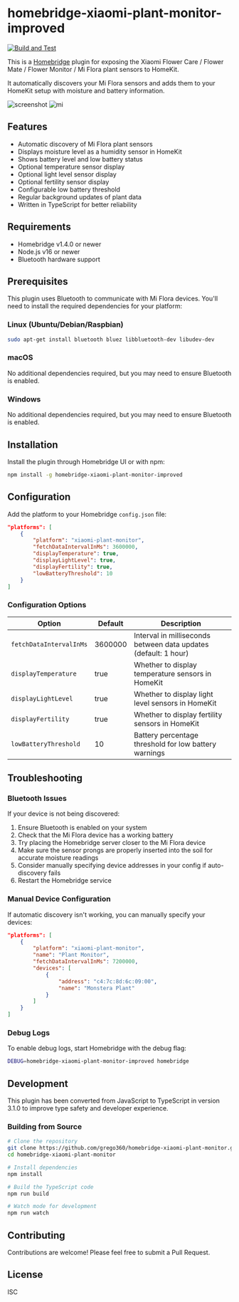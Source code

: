 # homebridge-xiaomi-plant-monitor-improved

[![Build and Test](https://github.com/grego360/homebridge-xiaomi-plant-monitor/actions/workflows/build.yml/badge.svg)](https://github.com/grego360/homebridge-xiaomi-plant-monitor/actions/workflows/build.yml)

This is a [Homebridge](https://github.com/homebridge/homebridge) plugin for exposing
the Xiaomi Flower Care / Flower Mate / Flower Monitor / Mi Flora plant sensors to HomeKit.

It automatically discovers your Mi Flora sensors and adds them to your HomeKit setup with moisture and battery information.

![screenshot](screenshot.jpg) ![mi](image.jpeg)

## Features

- Automatic discovery of Mi Flora plant sensors
- Displays moisture level as a humidity sensor in HomeKit
- Shows battery level and low battery status
- Optional temperature sensor display
- Optional light level sensor display
- Optional fertility sensor display
- Configurable low battery threshold
- Regular background updates of plant data
- Written in TypeScript for better reliability

## Requirements

- Homebridge v1.4.0 or newer
- Node.js v16 or newer
- Bluetooth hardware support

## Prerequisites

This plugin uses Bluetooth to communicate with Mi Flora devices. You'll need to install the required dependencies for your platform:

### Linux (Ubuntu/Debian/Raspbian)

```bash
sudo apt-get install bluetooth bluez libbluetooth-dev libudev-dev
```

### macOS

No additional dependencies required, but you may need to ensure Bluetooth is enabled.

### Windows

No additional dependencies required, but you may need to ensure Bluetooth is enabled.

## Installation

Install the plugin through Homebridge UI or with npm:

```bash
npm install -g homebridge-xiaomi-plant-monitor-improved
```

## Configuration

Add the platform to your Homebridge `config.json` file:

```json
"platforms": [
    {
        "platform": "xiaomi-plant-monitor",
        "fetchDataIntervalInMs": 3600000,
        "displayTemperature": true,
        "displayLightLevel": true,
        "displayFertility": true,
        "lowBatteryThreshold": 10
    }
]
```

### Configuration Options

| Option                  | Default | Description                                                     |
| ----------------------- | ------- | --------------------------------------------------------------- |
| `fetchDataIntervalInMs` | 3600000 | Interval in milliseconds between data updates (default: 1 hour) |
| `displayTemperature`    | true    | Whether to display temperature sensors in HomeKit               |
| `displayLightLevel`     | true    | Whether to display light level sensors in HomeKit               |
| `displayFertility`      | true    | Whether to display fertility sensors in HomeKit                 |
| `lowBatteryThreshold`   | 10      | Battery percentage threshold for low battery warnings           |

## Troubleshooting

### Bluetooth Issues

If your device is not being discovered:

1. Ensure Bluetooth is enabled on your system
2. Check that the Mi Flora device has a working battery
3. Try placing the Homebridge server closer to the Mi Flora device
4. Make sure the sensor prongs are properly inserted into the soil for accurate moisture readings
5. Consider manually specifying device addresses in your config if auto-discovery fails
6. Restart the Homebridge service

### Manual Device Configuration

If automatic discovery isn't working, you can manually specify your devices:

```json
"platforms": [
    {
        "platform": "xiaomi-plant-monitor",
        "name": "Plant Monitor",
        "fetchDataIntervalInMs": 7200000,
        "devices": [
            {
                "address": "c4:7c:8d:6c:09:00",
                "name": "Monstera Plant"
            }
        ]
    }
]
```

### Debug Logs

To enable debug logs, start Homebridge with the debug flag:

```bash
DEBUG=homebridge-xiaomi-plant-monitor-improved homebridge
```

## Development

This plugin has been converted from JavaScript to TypeScript in version 3.1.0 to improve type safety and developer experience.

### Building from Source

```bash
# Clone the repository
git clone https://github.com/grego360/homebridge-xiaomi-plant-monitor.git
cd homebridge-xiaomi-plant-monitor

# Install dependencies
npm install

# Build the TypeScript code
npm run build

# Watch mode for development
npm run watch
```

## Contributing

Contributions are welcome! Please feel free to submit a Pull Request.

## License

ISC
